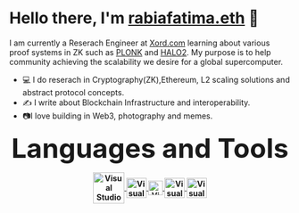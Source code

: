 # **Hello there, I'm** [rabiafatima.eth](https://twitter.com/rabiaf183) 👋

I am currently a Reserach Engineer at [Xord.com](https://xord.com) learning about various proof systems in ZK such as [PLONK](https://github.com/dusk-network/plonk) and [HALO2](https://github.com/zcash/halo2).
My purpose is to help community achieving the scalability we desire for a global supercomputer.

- 💻 I do reserach in Cryptography(ZK),Ethereum, L2 scaling solutions and abstract protocol concepts.
- ✍️  I write about Blockchain Infrastructure and interoperability.
- 📷I love building in Web3, photography and memes.

<p align="center">
<b> <font size="+8">Languages and Tools</font>
</p>
  <p align="center">
      </a>
     <a href='https://developer.mozilla.org/en-US/docs/Web/JavaScript' target="_blank">
      <img align="center" alt="Visual Studio Code" width="56px" src="https://www.w3schools.com/whatis/img_js.png" />
    </a>
     <a href='https://docs.soliditylang.org/en/v0.8.10/' target="_blank">
      <img align="center" alt="Visual Studio Code" width="36px" src="https://docs.soliditylang.org/en/v0.8.18/_static/logo.svg" />
    </a>
  
  <a href='https://ethereum.org/en/developers/docs/' target="_blank">
      <img align="center" alt="Visual Studio Code" width="26px" src="https://upload.wikimedia.org/wikipedia/commons/thumb/0/05/Ethereum_logo_2014.svg/1257px-Ethereum_logo_2014.svg.png" />
    </a>
  <a href='https://www.rust-lang.org/' target="_blank">
      <img align="center" alt="Visual Studio Code" width="36px" src="https://upload.wikimedia.org/wikipedia/commons/thumb/d/d5/Rust_programming_language_black_logo.svg/800px-Rust_programming_language_black_logo.svg.png" />
    </a>
      <a href='https://www.docker.com/' target="_blank">
      <img align="center" alt="Visual Studio Code" width="36px" src="https://www.zadara.com/wp-content/uploads/docker.png" />
    </a>
  
    
  
  

  
    
     
    
  

    
    
